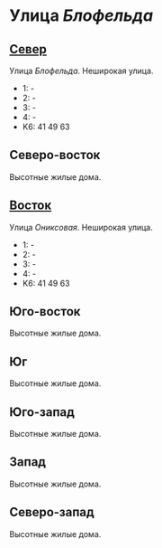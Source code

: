 # Улица *Блофельда*

## [Север](./515100.md)

Улица *Блофельда*.
Неширокая улица.

* 1:    -
* 2:    -
* 3:    -
* 4:    -
* K6:   41  49  63

## Северо-восток

Высотные жилые дома.

## [Восток](./520110.md)

Улица *Ониксовая*.
Неширокая улица.

* 1:    -
* 2:    -
* 3:    -
* 4:    -
* K6:   41  49  63

## Юго-восток

Высотные жилые дома.

## Юг

Высотные жилые дома.

## Юго-запад

Высотные жилые дома.

## Запад

Высотные жилые дома.

## Северо-запад

Высотные жилые дома.
